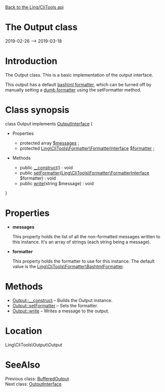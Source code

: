 [Back to the Ling/CliTools api](https://github.com/lingtalfi/CliTools/blob/master/doc/api/Ling/CliTools.md)



The Output class
================
2019-02-26 --> 2019-03-18






Introduction
============

The Output class.
This is a basic implementation of the output interface.


This output has a default [bashtml formatter](https://github.com/lingtalfi/CliTools/blob/master/doc/api/Ling/CliTools/Formatter/BashtmlFormatter.md),
which can be turned off by manually setting a [dumb formatter](https://github.com/lingtalfi/CliTools/blob/master/doc/api/Ling/CliTools/Formatter/DumbFormatter.md) using
the setFormatter method.



Class synopsis
==============


class <span class="pl-k">Output</span> implements [OutputInterface](https://github.com/lingtalfi/CliTools/blob/master/doc/api/Ling/CliTools/Output/OutputInterface.md) {

- Properties
    - protected array [$messages](#property-messages) ;
    - protected [Ling\CliTools\Formatter\FormatterInterface](https://github.com/lingtalfi/CliTools/blob/master/doc/api/Ling/CliTools/Formatter/FormatterInterface.md) [$formatter](#property-formatter) ;

- Methods
    - public [__construct](https://github.com/lingtalfi/CliTools/blob/master/doc/api/Ling/CliTools/Output/Output/__construct.md)() : void
    - public [setFormatter](https://github.com/lingtalfi/CliTools/blob/master/doc/api/Ling/CliTools/Output/Output/setFormatter.md)([Ling\CliTools\Formatter\FormatterInterface](https://github.com/lingtalfi/CliTools/blob/master/doc/api/Ling/CliTools/Formatter/FormatterInterface.md) $formatter) : void
    - public [write](https://github.com/lingtalfi/CliTools/blob/master/doc/api/Ling/CliTools/Output/Output/write.md)(string $message) : void

}




Properties
=============

- <span id="property-messages"><b>messages</b></span>

    This property holds the list of all the non-formatted messages written to this instance.
    It's an array of strings (each string being a message).
    
    

- <span id="property-formatter"><b>formatter</b></span>

    This property holds the formatter to use for this instance.
    The default value is the [Ling\CliTools\Formatter\BashtmlFormatter](https://github.com/lingtalfi/CliTools/blob/master/doc/api/Ling/CliTools/Formatter/BashtmlFormatter.md).
    
    



Methods
==============

- [Output::__construct](https://github.com/lingtalfi/CliTools/blob/master/doc/api/Ling/CliTools/Output/Output/__construct.md) &ndash; Builds the Output instance.
- [Output::setFormatter](https://github.com/lingtalfi/CliTools/blob/master/doc/api/Ling/CliTools/Output/Output/setFormatter.md) &ndash; Sets the formatter.
- [Output::write](https://github.com/lingtalfi/CliTools/blob/master/doc/api/Ling/CliTools/Output/Output/write.md) &ndash; Writes a message to the output.





Location
=============
Ling\CliTools\Output\Output


SeeAlso
==============
Previous class: [BufferedOutput](https://github.com/lingtalfi/CliTools/blob/master/doc/api/Ling/CliTools/Output/BufferedOutput.md)<br>Next class: [OutputInterface](https://github.com/lingtalfi/CliTools/blob/master/doc/api/Ling/CliTools/Output/OutputInterface.md)<br>
